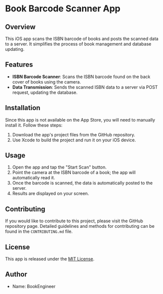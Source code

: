 # Book Barcode Scanner App

## Overview
This iOS app scans the ISBN barcode of books and posts the scanned data to a server. It simplifies the process of book management and database updating.

## Features
- **ISBN Barcode Scanner**: Scans the ISBN barcode found on the back cover of books using the camera.
- **Data Transmission**: Sends the scanned ISBN data to a server via POST request, updating the database.

## Installation
Since this app is not available on the App Store, you will need to manually install it. Follow these steps:
1. Download the app's project files from the GitHub repository.
2. Use Xcode to build the project and run it on your iOS device.

## Usage
1. Open the app and tap the "Start Scan" button.
2. Point the camera at the ISBN barcode of a book; the app will automatically read it.
3. Once the barcode is scanned, the data is automatically posted to the server.
4. Results are displayed on your screen.

## Contributing
If you would like to contribute to this project, please visit the GitHub repository page. Detailed guidelines and methods for contributing can be found in the `CONTRIBUTING.md` file.

## License
This app is released under the [MIT License](LICENSE).

## Author
- Name: BookEngineer
